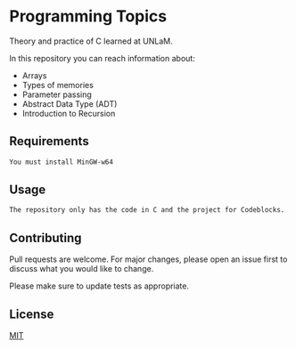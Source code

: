 # Programming Topics
Theory and practice of C learned at UNLaM.

In this repository you can reach information about:

- Arrays
- Types of memories
- Parameter passing
- Abstract Data Type (ADT)
- Introduction to Recursion

## Requirements

```bash
You must install MinGW-w64
```
## Usage

```bash
The repository only has the code in C and the project for Codeblocks.
```
## Contributing

Pull requests are welcome. For major changes, please open an issue first
to discuss what you would like to change.

Please make sure to update tests as appropriate.

## License

[MIT](https://choosealicense.com/licenses/mit/)
